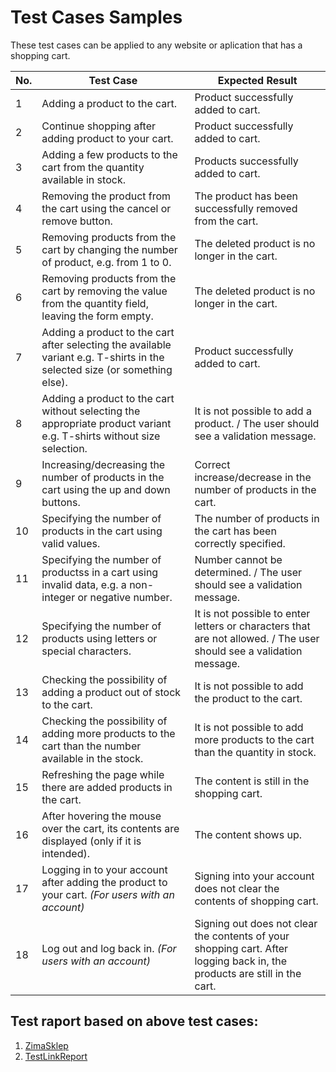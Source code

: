 # Test Cases Samples #

These test cases can be applied to any website or aplication that has a shopping cart.

| No. |	Test Case |	Expected Result |
|----|---------|-----------------|
|1 |Adding a product to the cart.|Product successfully added to cart.|
|2 |Continue shopping after adding product to your cart. |Product successfully added to cart.|
|3 |Adding a few products to the cart from the quantity available in stock.	|Products successfully added to cart.|
|4 |Removing the product from the cart using the cancel or remove button.| The product has been successfully removed from the cart.|
|5 |Removing products from the cart by changing the number of product, e.g. from 1 to 0.	| The deleted product is no longer in the cart.|
|6 |Removing products from the cart by removing the value from the quantity field, leaving the form empty. |The deleted product is no longer in the cart.|
|7 |Adding a product to the cart after selecting the available variant e.g. T-shirts in the selected size	(or something else).| Product successfully added to cart.|
|8 |Adding a product to the cart without selecting the appropriate product variant e.g. T-shirts without size selection.|	It is not possible to add a product. / The user should see a validation message.|
|9 |Increasing/decreasing the number of products in the cart using the up and down buttons. |	Correct increase/decrease in the number of products in the cart.|
|10 |Specifying the number of products in the cart using valid values.	|The number of products in the cart has been correctly specified.|
|11	|Specifying the number of productss in a cart using invalid data, e.g. a non-integer or negative number. | Number cannot be determined. / The user should see a validation message.|
|12	| Specifying the number of products using letters or special characters.|It is not possible to enter letters or characters that are not allowed. / The user should see a validation message.|
|13 | Checking the possibility of adding a product out of stock to the cart.| It is not possible to add the product to the cart.|
|14	| Checking the possibility of adding more products to the cart than the number available in the stock.|	It is not possible to add more products to the cart than the quantity in stock.|
|15| Refreshing the page while there are added products in the cart.| The content is still in the shopping cart.|
|16 | After hovering the mouse over the cart, its contents are displayed (only if it is intended). |The content shows up.|
|17	|Logging in to your account after adding the product to your cart. _(For users with an account)_| Signing into your account does not clear the contents of shopping cart.|
|18	|Log out and log back in.	_(For users with an account)_|Signing out does not clear the contents of your shopping cart. After logging back in, the products are still in the cart.|

## Test raport based on above test cases: ##
1. [ZimaSklep](https://github.com/KarolinaSzczech/Manual_tester_Portfolio/blob/nowy_raport/test_raport/ZimaSklep.md)
2. [TestLinkReport](https://github.com/KarolinaSzczech/Manual_tester_Portfolio/blob/nowy_raport/test_raport/Przypadki%20testowe%20zrealizowane%20w%20TestLink.pdf)
